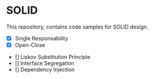 # SOLID

This repository, contains code samples for SOLID design.

- [x] Single Responsability
- [x] Open-Close 
- [] Liskov Substitution Principle 
- [] Interface Segregation
- [] Dependency Injection

